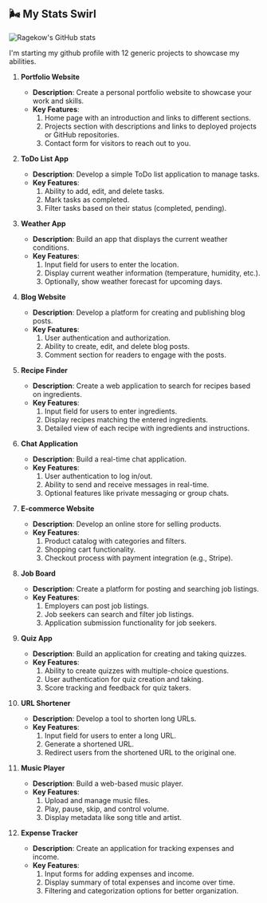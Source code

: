 
## 🌬️ My Stats Swirl

![Ragekow's GitHub stats](https://github-readme-stats.vercel.app/api?username=ragekow&show_icons=true&theme=radical) 

I'm starting my github profile with 12 generic projects to showcase my abilities.

1. **Portfolio Website**
   - **Description**: Create a personal portfolio website to showcase your work and skills.
   - **Key Features**:
     1. Home page with an introduction and links to different sections.
     2. Projects section with descriptions and links to deployed projects or GitHub repositories.
     3. Contact form for visitors to reach out to you.

2. **ToDo List App**
   - **Description**: Develop a simple ToDo list application to manage tasks.
   - **Key Features**:
     1. Ability to add, edit, and delete tasks.
     2. Mark tasks as completed.
     3. Filter tasks based on their status (completed, pending).

3. **Weather App**
   - **Description**: Build an app that displays the current weather conditions.
   - **Key Features**:
     1. Input field for users to enter the location.
     2. Display current weather information (temperature, humidity, etc.).
     3. Optionally, show weather forecast for upcoming days.

4. **Blog Website**
   - **Description**: Develop a platform for creating and publishing blog posts.
   - **Key Features**:
     1. User authentication and authorization.
     2. Ability to create, edit, and delete blog posts.
     3. Comment section for readers to engage with the posts.

5. **Recipe Finder**
   - **Description**: Create a web application to search for recipes based on ingredients.
   - **Key Features**:
     1. Input field for users to enter ingredients.
     2. Display recipes matching the entered ingredients.
     3. Detailed view of each recipe with ingredients and instructions.

6. **Chat Application**
   - **Description**: Build a real-time chat application.
   - **Key Features**:
     1. User authentication to log in/out.
     2. Ability to send and receive messages in real-time.
     3. Optional features like private messaging or group chats.

7. **E-commerce Website**
   - **Description**: Develop an online store for selling products.
   - **Key Features**:
     1. Product catalog with categories and filters.
     2. Shopping cart functionality.
     3. Checkout process with payment integration (e.g., Stripe).

8. **Job Board**
   - **Description**: Create a platform for posting and searching job listings.
   - **Key Features**:
     1. Employers can post job listings.
     2. Job seekers can search and filter job listings.
     3. Application submission functionality for job seekers.

9. **Quiz App**
   - **Description**: Build an application for creating and taking quizzes.
   - **Key Features**:
     1. Ability to create quizzes with multiple-choice questions.
     2. User authentication for quiz creation and taking.
     3. Score tracking and feedback for quiz takers.

10. **URL Shortener**
    - **Description**: Develop a tool to shorten long URLs.
    - **Key Features**:
      1. Input field for users to enter a long URL.
      2. Generate a shortened URL.
      3. Redirect users from the shortened URL to the original one.

11. **Music Player**
    - **Description**: Build a web-based music player.
    - **Key Features**:
      1. Upload and manage music files.
      2. Play, pause, skip, and control volume.
      3. Display metadata like song title and artist.

12. **Expense Tracker**
    - **Description**: Create an application for tracking expenses and income.
    - **Key Features**:
      1. Input forms for adding expenses and income.
      2. Display summary of total expenses and income over time.
      3. Filtering and categorization options for better organization.
